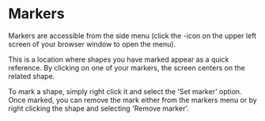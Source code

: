 # Markers

Markers are accessible from the side menu (click the <font-awesome :icon="['fas', 'cog']"/>-icon on the upper left screen of your browser window to open the menu).

This is a location where shapes you have marked appear as a quick reference. By clicking on one of your markers, the screen centers on the related shape.

To mark a shape, simply right click it and select the 'Set marker' option. Once marked, you can remove the mark either from the markers menu or by right clicking the shape and selecting 'Remove marker'.
